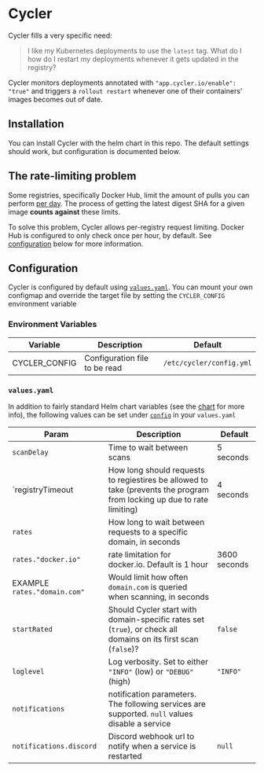 # Cycler

Cycler fills a very specific need:

> I like my Kubernetes deployments to use the `latest` tag. What do I how do I 
> restart my deployments whenever it gets updated in the registry?

Cycler monitors deployments annotated with `"app.cycler.io/enable": "true"` and triggers
a `rollout restart` whenever one of their containers' images becomes out of date.

## Installation

You can install Cycler with the helm chart in this repo. The default settings should work,
but configuration is documented below.

## The rate-limiting problem

Some registries, specifically Docker Hub, limit the amount of pulls you can perform [per day](https://docs.docker.com/docker-hub/download-rate-limit/).
The process of getting the latest digest SHA for a given image **counts against** these limits.

To solve this problem, Cycler allows per-registry request limiting. Docker Hub is configured
to only check once per hour, by default. See [configuration](Configuration) below for more
information.

## Configuration

Cycler is configured by default using [`values.yaml`](./helm/cycler/values.yaml).
You can mount your own configmap and override the target file by setting the
`CYCLER_CONFIG` environment variable

### Environment Variables

| Variable | Description | Default
|-|-|-|
| CYCLER_CONFIG | Configuration file to be read | `/etc/cycler/config.yml`

### `values.yaml`
In addition to fairly standard Helm chart variables (see the [chart](./helm/cycler) for more info), the following values can be set under [`config`](./helm/cycler/values.yaml#L114) in your `values.yaml`

| Param | Description | Default
|-|-|-|
| `scanDelay` | Time to wait between scans | 5 seconds
| `registryTimeout | How long should requests to regiestires be allowed to take (prevents the program from locking up due to rate limiting) | 4 seconds
| `rates` | How long to wait between requests to a specific domain, in seconds
| `rates."docker.io"` | rate limitation for docker.io. Default is 1 hour | 3600 seconds
| EXAMPLE `rates."domain.com"` | Would limit how often `domain.com` is queried when scanning, in seconds |
| `startRated` | Should Cycler start with domain-specific rates set (`true`), or check all domains on its first scan (`false`)? | `false`
| `loglevel` | Log verbosity. Set to either `"INFO"` (low) or `"DEBUG"` (high) | `"INFO"`
| `notifications` | notification parameters. The following services are supported. `null` values disable a service
| `notifications.discord` | Discord webhook url to notify when a service is restarted | `null`